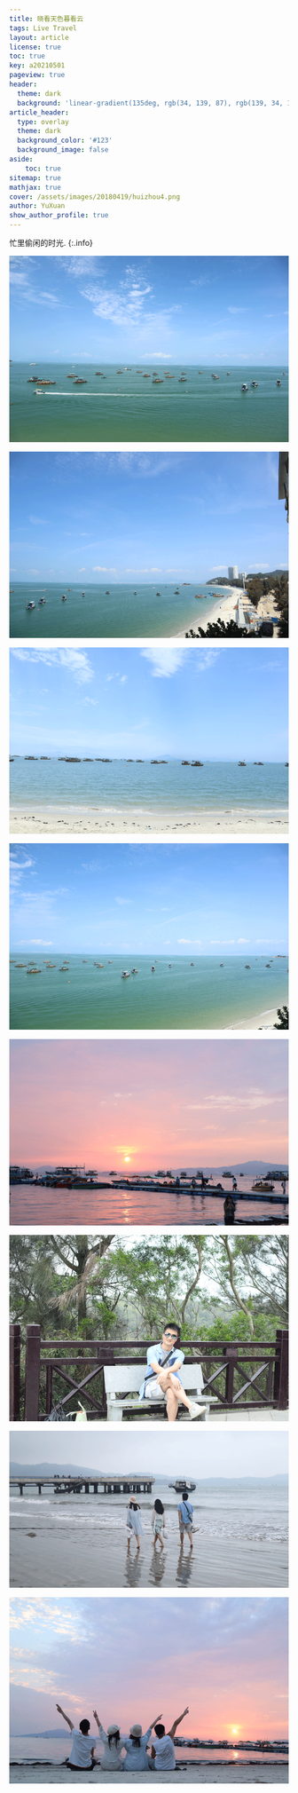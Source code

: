 ```yaml
---
title: 晓看天色暮看云
tags: Live Travel
layout: article
license: true
toc: true
key: a20210501
pageview: true
header:
  theme: dark
  background: 'linear-gradient(135deg, rgb(34, 139, 87), rgb(139, 34, 139))'
article_header:
  type: overlay
  theme: dark
  background_color: '#123'
  background_image: false
aside:
    toc: true
sitemap: true
mathjax: true
cover: /assets/images/20180419/huizhou4.png
author: YuXuan
show_author_profile: true
---
```

忙里偷闲的时光.
{:.info}
<!--more-->

![png](/assets/images/20180419/huizhou1.png)

![png](/assets/images/20180419/huizhou2.png)

![png](/assets/images/20180419/huizhou7.png)

![png](/assets/images/20180419/huizhou3.png)

![png](/assets/images/20180419/huizhou5.png)

![png](/assets/images/20180419/huizhou6.png)

![png](/assets/images/20180419/huizhou8.png)

![png](/assets/images/20180419/huizhou4.png)
